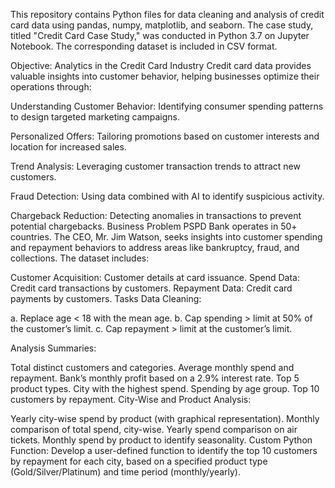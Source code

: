 This repository contains Python files for data cleaning and analysis of credit card data using pandas, numpy, matplotlib, and seaborn. The case study, titled "Credit Card Case Study," was conducted in Python 3.7 on Jupyter Notebook. The corresponding dataset is included in CSV format.

Objective: Analytics in the Credit Card Industry
Credit card data provides valuable insights into customer behavior, helping businesses optimize their operations through:

Understanding Customer Behavior: Identifying consumer spending patterns to design targeted marketing campaigns.

Personalized Offers: Tailoring promotions based on customer interests and location for increased sales.

Trend Analysis: Leveraging customer transaction trends to attract new customers.

Fraud Detection: Using data combined with AI to identify suspicious activity.

Chargeback Reduction: Detecting anomalies in transactions to prevent potential chargebacks.
Business Problem
PSPD Bank operates in 50+ countries. The CEO, Mr. Jim Watson, seeks insights into customer spending and repayment behaviors to address areas like bankruptcy, fraud, and collections.
The dataset includes:

Customer Acquisition: Customer details at card issuance.
Spend Data: Credit card transactions by customers.
Repayment Data: Credit card payments by customers.
Tasks
Data Cleaning:

a. Replace age < 18 with the mean age.
b. Cap spending > limit at 50% of the customer’s limit.
c. Cap repayment > limit at the customer’s limit.

Analysis Summaries:

Total distinct customers and categories.
Average monthly spend and repayment.
Bank’s monthly profit based on a 2.9% interest rate.
Top 5 product types.
City with the highest spend.
Spending by age group.
Top 10 customers by repayment.
City-Wise and Product Analysis:

Yearly city-wise spend by product (with graphical representation).
Monthly comparison of total spend, city-wise.
Yearly spend comparison on air tickets.
Monthly spend by product to identify seasonality.
Custom Python Function:
Develop a user-defined function to identify the top 10 customers by repayment for each city, based on a specified product type (Gold/Silver/Platinum) and time period (monthly/yearly).
